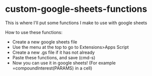 # custom-google-sheets-functions
This is where I'll put some functions I make to use with google sheets


How to use these functions:
* Create a new google sheets file
* Use the menu at the top to go to Extensions>Apps Script
* Create a new .gs file if it has not already
* Paste these functions, and save (cmd-s)
* Now you can use it in google sheets! (For example =compoundInterest(PARAMS) in a cell)
